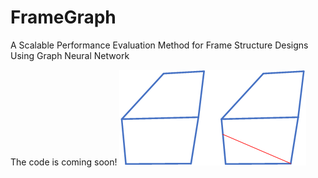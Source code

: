 # FrameGraph
A Scalable Performance Evaluation Method for Frame Structure Designs Using Graph Neural Network

The code is coming soon!
![image](https://github.com/Li-Yongcheng/FrameGraph/blob/main/FrameGraph.png)
